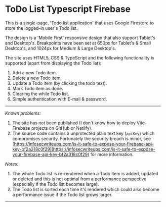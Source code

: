# ToDo List Typescript Firebase

This is a single-page, 'Todo list application' that uses Google Firestore to store the logged-in user's Todo list.

The design is a 'Mobile First' responsive design that also support Tablet's and Desktop's. Breakpoints have been set at 650px for Tablet's & Small Desktop's, and 1024px for Medium & Large Desktop's.  
  
The site uses HTML5, CSS & TypeScript and the following functionality is supported (apart from displaying the Todo list):
1. Add a new Todo item.
2. Delete a new Todo item.
3. Update a Todo item (by clicking the todo text).
4. Mark Todo item as done.
5. Clearing the while Todo list.
6. Simple authentication with E-mail & password.
  
***
*Known problems:*
1. The site has not been published (I don't know how to deploy Vite-Firebase projects on GitHub or Netlify).
2. The source code contains a unprotected plain text key (`apiKey`) which compromises security. Fortunately the security breach is minor, see [https://infosecwriteups.com/is-it-safe-to-expose-your-firebase-api-key-bf2a318c0f29](https://infosecwriteups.com/is-it-safe-to-expose-your-firebase-api-key-bf2a318c0f29) for more information.
  
*Notes:*
1. The whole Todo list is re-rendered when a Todo item is added, updated or deleted and this is not optimal from a performance perspective (especially if the Todo list becomes large).
2. The Todo list is sorted each time it's rendered which could also become a performance issue if the Todo list grows larger.
  
***